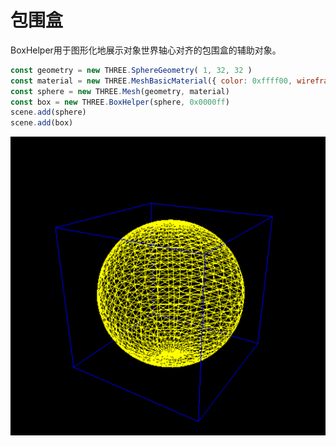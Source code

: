 # 包围盒
BoxHelper用于图形化地展示对象世界轴心对齐的包围盒的辅助对象。
```javascript
const geometry = new THREE.SphereGeometry( 1, 32, 32 )
const material = new THREE.MeshBasicMaterial({ color: 0xffff00, wireframe: true })
const sphere = new THREE.Mesh(geometry, material)
const box = new THREE.BoxHelper(sphere, 0x0000ff)
scene.add(sphere)
scene.add(box)
```
![BoxHelper](/three/imgs/BoxHelper/1.png)
